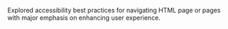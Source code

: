 Explored accessibility best practices for navigating
HTML page or pages with major emphasis on enhancing
user experience.